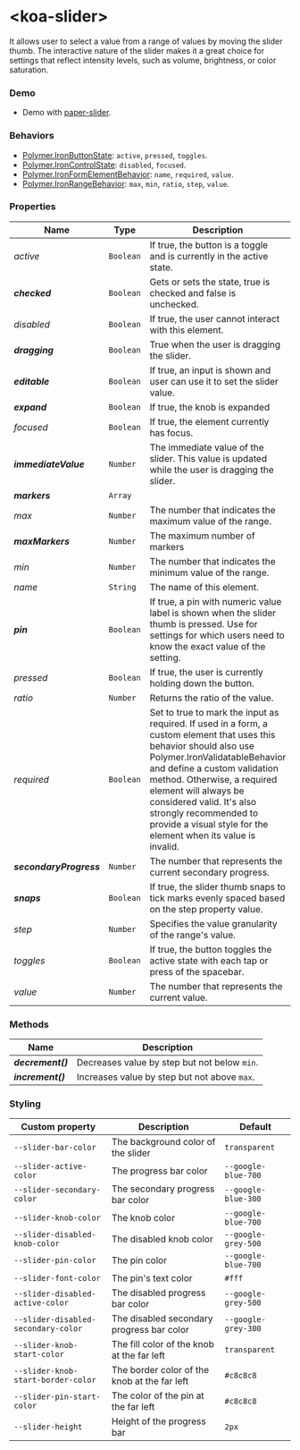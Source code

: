 # &lt;koa-slider&gt;

It allows user to select a value from a range of values by moving the slider thumb. The interactive nature of the slider makes it a great choice for settings that reflect intensity levels, such as volume, brightness, or color saturation.

### Demo

* Demo with [paper-slider](https://elements.polymer-project.org/elements/paper-slider?view=demo).

### Behaviors

* [Polymer.IronButtonState](https://elements.polymer-project.org/elements/iron-behaviors?active=Polymer.IronButtonState): `active`, `pressed`, `toggles`.
* [Polymer.IronControlState](https://elements.polymer-project.org/elements/iron-behaviors?active=Polymer.IronControlState): `disabled`, `focused`.
* [Polymer.IronFormElementBehavior](https://elements.polymer-project.org/elements/iron-form-element-behavior): `name`, `required`, `value`.
* [Polymer.IronRangeBehavior](https://elements.polymer-project.org/elements/iron-range-behavior?active=Polymer.IronRangeBehavior): `max`, `min`, `ratio`, `step`, `value`.

### Properties

Name | Type | Description | Default
-----|------|-------------|--------
*active* | `Boolean` | If true, the button is a toggle and is currently in the active state. | `false`
***checked*** | `Boolean` | Gets or sets the state, true is checked and false is unchecked. | `false`
*disabled* | `Boolean` | If true, the user cannot interact with this element. | `false`
***dragging*** | `Boolean` | True when the user is dragging the slider. | `false`
***editable*** | `Boolean` | If true, an input is shown and user can use it to set the slider value. | `false`
***expand*** | `Boolean` | If true, the knob is expanded | `false`
*focused* | `Boolean` | If true, the element currently has focus. | `false`
***immediateValue*** | `Number` | The immediate value of the slider. This value is updated while the user is dragging the slider. | `0`
***markers*** | `Array` |  | `[]`
*max* | `Number` | The number that indicates the maximum value of the range. | `100`
***maxMarkers*** | `Number` | The maximum number of markers | `0`
*min* | `Number` | The number that indicates the minimum value of the range. | `0`
*name* | `String` | The name of this element. |
***pin*** | `Boolean` | If true, a pin with numeric value label is shown when the slider thumb is pressed. Use for settings for which users need to know the exact value of the setting. | `false`
*pressed* | `Boolean` | If true, the user is currently holding down the button. | `false`
*ratio* | `Number` | Returns the ratio of the value. | `0`
*required* | `Boolean` | Set to true to mark the input as required. If used in a form, a custom element that uses this behavior should also use Polymer.IronValidatableBehavior and define a custom validation method. Otherwise, a required element will always be considered valid. It's also strongly recommended to provide a visual style for the element when its value is invalid. | `false`
***secondaryProgress*** | `Number` | The number that represents the current secondary progress. | `0`
***snaps*** | `Boolean` | If true, the slider thumb snaps to tick marks evenly spaced based on the step property value. | `false`
*step* | `Number` | Specifies the value granularity of the range's value. | `1`
*toggles* | `Boolean` | If true, the button toggles the active state with each tap or press of the spacebar. | `true`
*value* | `Number` | The number that represents the current value. | `0`

### Methods

Name | Description
-----|------------
***decrement()*** | Decreases value by step but not below `min`.
***increment()*** | Increases value by step but not above `max`.

### Styling

Custom property | Description | Default
----------------|-------------|--------
`--slider-bar-color` | The background color of the slider | `transparent`
`--slider-active-color` | The progress bar color | `--google-blue-700`
`--slider-secondary-color` | The secondary progress bar color | `--google-blue-300`
`--slider-knob-color` | The knob color | `--google-blue-700`
`--slider-disabled-knob-color` | The disabled knob color | `--google-grey-500`
`--slider-pin-color` | The pin color | `--google-blue-700`
`--slider-font-color` | The pin's text color | `#fff`
`--slider-disabled-active-color` | The disabled progress bar color | `--google-grey-500`
`--slider-disabled-secondary-color` | The disabled secondary progress bar color | `--google-grey-300`
`--slider-knob-start-color` | The fill color of the knob at the far left | `transparent`
`--slider-knob-start-border-color` | The border color of the knob at the far left | `#c8c8c8`
`--slider-pin-start-color` | The color of the pin at the far left | `#c8c8c8`
`--slider-height` | Height of the progress bar | `2px`
